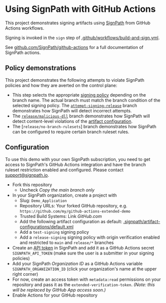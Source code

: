 # Using SignPath with GitHub Actions

This project demonstrates signing artifacts using [SignPath](https://about.signpath.io) from GitHub Actions workflows.

Signing is invoked in the `sign` step of [.github/workflows/build-and-sign.yml](.github/workflows/build-and-sign.yml). 

See [github.com/SignPath/github-actions](https://github.com/SignPath/github-actions) for a full documentation of SignPath actions.

## Policy demonstrations

This project demonstrates the following attempts to violate SignPath policies and how they are averted on the control plane:

* This step selects the appropriate [signing policy] depending on the branch name. The actual branch must match the branch condition of the selected signing policy. The [`attempt-signing-release`] branch demonstrates how SignPath will detect incorrect attempts.
* The [`release/malicious-dll`] branch demonstrates how SignPath will detect content-level violations of the [artifact configuration].
* The [`release/no-branch-rulesets`] branch demonstrates how SignPath can be configured to require certain branch ruleset rules.

## Configuration

To use this demo with your own SignPath subscription, you need to get access to SignPath's GitHub Actions integration and have the branch ruleset restriction enabled and configured. Please contact support@signpath.io.

* Fork this repository
  * Uncheck _Copy the main branch only_
* In your SignPath organization, create a project with 
  * Slug: `Demo_Application` 
  * Repository URLs: Your forked GitHub repository, e.g. `https://github.com/my/github-actions-extended-demo`
  * Trusted Build Systems: Link _GitHub.com_
  * Add the following artifact configuration as default: [.signpath/artifact-configurations/default.xml](.signpath/artifact-configurations/default.xml)
  * Add a `test-signing` signing policy
  * Add a `release-signing` signing policy with origin verification enabled and restricted to `main` and `release/*` branches
* Create an [API token] in SignPath and add it as a GitHub Actions secret `SIGNPATH_API_TOKEN` (make sure the user is a submitter in your signing policies)
* Add your SignPath _Organization ID_ as a GitHub Actions variable `SIGNPATH_ORGANIZATION_ID` (click your organization's name at the upper right corner)
* For now, create an access token with `metadata:read` permissions on your repository and pass it as the `extended-verification-token`. _(Note: this will be replaced by GitHub App access soon.)_
* Enable Actions for your GitHub repository


[signing policy]: https://about.signpath.io/documentation/projects#signing-policies
[artifact configuration]: https://about.signpath.io/documentation/projects#artifact-configurations
[`attempt-signing-release`]: https://github.com/SignPath/github-actions-demo/blob/feature/attempt-signing-release/.github/workflows/build-and-sign.yml#L46
[`release/malicious-dll`]: https://github.com/SignPath/github-actions-demo/blob/release/malicious-dll/src/Build.ps1#L4

[API token]: https://about.signpath.io/documentation/users#interactive-api-token
